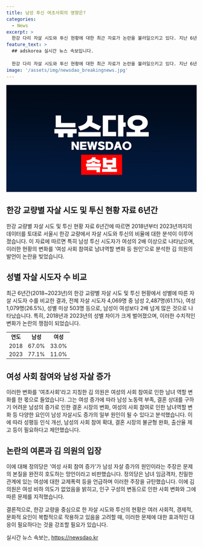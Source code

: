 ```yaml
---
title: 남성 투신 여초사회의 영향은?
categories:
  - News
excerpt: >
  한강 다리 자살 시도와 투신 현황에 대한 최근 자료가 논란을 불러일으키고 있다. 지난 6년간의 자료에 따르면, 투신 시도자 중 남성 비율이 여성의 2배 이상 나타났으며, 이러한 변화를 여성 사회 참여와 남녀 역할 변화로 설명한 김 의원의 주장이 논란이 되고 있다. 그러나 정의당 마포구위원회는 이 주장을 비판하며 여성의 사회 진출이 자살률 증가의 극복 대상이 될 수 없다고 반박했다. 김 의원은 이에 대해 여초사회라는 용어는 여성을 비하하기 위한 것이 아니라는 해명을 하였다. 여러 요인에서 나타나는 이러한 변화에 대한 사회적 대응과 해결책이 요구되고 있다.
feature_text: >
  ## adskorea 실시간 뉴스 속보입니다.

  한강 다리 자살 시도와 투신 현황에 대한 최근 자료가 논란을 불러일으키고 있다. 지난 6년간의 자료에 따르면, 투신 시도자 중 남성 비율이 여성의 2배 이상 나타났으며, 이러한 변화를 여성 사회 참여와 남녀 역할 변화로 설명한 김 의원의 주장이 논란이 되고 있다. 그러나 정의당 마포구위원회는 이 주장을 비판하며 여성의 사회 진출이 자살률 증가의 극복 대상이 될 수 없다고 반박했다. 김 의원은 이에 대해 여초사회라는 용어는 여성을 비하하기 위한 것이 아니라는 해명을 하였다. 여러 요인에서 나타나는 이러한 변화에 대한 사회적 대응과 해결책이 요구되고 있다.
image: '/assets/img/newsdao_breakingnews.jpg'
---
```


<p><img src="/assets/img/newsdao_breakingnews.jpg" alt="adskorea 속보" /></p>

<h2 data-ke-size="size26">한강 교량별 자살 시도 및 투신 현황 자료 6년간</h2>

<p data-ke-size="size16">한강 교량별 자살 시도 및 투신 현황 자료 6년간에 따르면 2018년부터 2023년까지의 데이터를 토대로 서울시 한강 교량에서 자살 시도와 투신의 비율에 대한 분석이 이루어졌습니다. 이 자료에 따르면 특히 남성 투신 시도자가 여성의 2배 이상으로 나타났으며, 이러한 현황의 변화를 '여성 사회 참여로 남녀역할 변화 등 원인'으로 분석한 김 의원의 발언이 논란을 빚었습니다.</p>

<h2 data-ke-size="size26">성별 자살 시도자 수 비교</h2>

<p data-ke-size="size16">최근 6년간(2018~2023년)의 한강 교량별 자살 시도 및 투신 현황에서 성별에 따른 자살 시도자 수를 비교한 결과, 전체 자살 시도자 4,069명 중 남성 2,487명(61.1%), 여성 1,079명(26.5%), 성별 미상 503명 등으로, 남성이 여성보다 2배 넘게 많은 것으로 나타났습니다. 특히, 2018년과 2023년의 성별 차이가 크게 벌어졌으며, 이러한 수치적인 변화가 논란의 쟁점이 되었습니다.</p>

<table>
<tbody>
<tr>
<td style="text-align: center; height: 17px;"><b>연도</b></td>
<td style="text-align: center; height: 17px;"><b>남성</b></td>
<td style="text-align: center; height: 17px;"><b>여성</b></td>
</tr>
<tr>
<td style="text-align: center; height: 17px;">2018</td>
<td style="text-align: center; height: 17px;">67.0%</td>
<td style="text-align: center; height: 17px;">33.0%</td>
</tr>
<tr>
<td style="text-align: center; height: 17px;">2023</td>
<td style="text-align: center; height: 17px;">77.1%</td>
<td style="text-align: center; height: 17px;">11.0%</td>
</tr>
</tbody>
</table>

<h2 data-ke-size="size26">여성 사회 참여와 남성 자살 증가</h2>

<p data-ke-size="size16">이러한 변화를 '여초사회'라고 지칭한 김 의원은 여성의 사회 참여로 인한 남녀 역할 변화를 한 몫으로 들었습니다. 그는 여성 증가에 따라 남성 노동력 부족, 결혼 상대를 구하기 어려운 남성의 증가로 인한 결혼 시장의 변화, 여성의 사회 참여로 인한 남녀역할 변화 등 다양한 요인이 남성 자살시도 증가의 일부 원인이 될 수 있다고 분석했습니다. 이에 따라 성평등 인식 개선, 남성의 사회 참여 확대, 결혼 시장의 불균형 완화, 출산율 제고 등이 필요하다고 제안했습니다.</p>

<h2 data-ke-size="size26">논란의 여론과 김 의원의 입장</h2>

<p data-ke-size="size16">이에 대해 정의당은 '여성 사회 참여 증가'가 남성 자살 증가의 원인이라는 주장은 문제의 본질을 완전히 호도하는 망언이라고 비판했습니다. 정의당은 남녀 임금격차, 친밀한 관계에 있는 여성에 대한 교제폭력 등을 언급하며 이러한 주장을 규탄했습니다. 이에 김 의원은 여성 비하 의도가 없었음을 밝히고, 인구 구성의 변동으로 인한 사회 변화와 그에 따른 문제를 지적했습니다.</p>

<p data-ke-size="size16">결론적으로, 한강 교량을 중심으로 한 자살 시도와 투신의 현황은 여러 사회적, 경제적, 문화적 요인이 복합적으로 작용하고 있음을 고려할 때, 이러한 문제에 대한 효과적인 대응이 필요하다는 것을 강조할 필요가 있습니다.</p>
실시간 뉴스 속보는, <a href="https://newsdao.kr" rel="dofollow">https://newsdao.kr</a>


